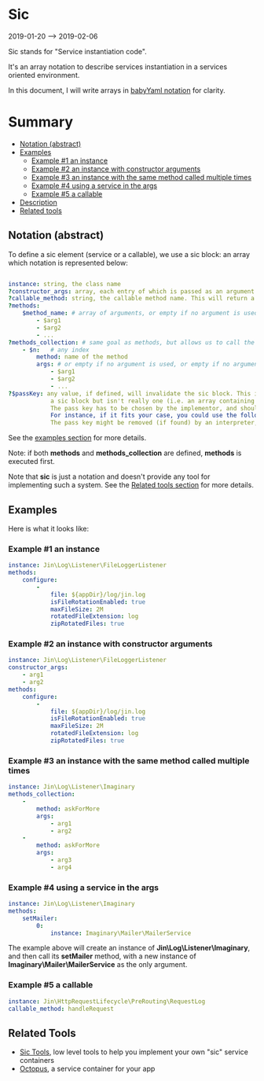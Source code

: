 Sic
========
2019-01-20 --> 2019-02-06


Sic stands for "Service instantiation code".

It's an array notation to describe services instantiation in a services oriented environment.

In this document, I will write arrays in [babyYaml notation](https://github.com/karayabin/universe-snapshot/tree/master/universe/BabyYaml) for clarity.





Summary
=======

- [Notation (abstract)](#notation-abstract)
- [Examples](#examples)
    - [Example #1 an instance](#example-1-an-instance)
    - [Example #2 an instance with constructor arguments](#example-2-an-instance-with-constructor-arguments)
    - [Example #3 an instance with the same method called multiple times](#example-3-an-instance-with-the-same-method-called-multiple-times)
    - [Example #4 using a service in the args](#example-4-using-a-service-in-the-args)
    - [Example #5 a callable](#example-5-a-callable)
- [Description](#description)
- [Related tools](#related-tools)









Notation (abstract)
-------------------


To define a sic element (service or a callable), we use a sic block: an array
which notation is represented below:


```yml

instance: string, the class name
?constructor_args: array, each entry of which is passed as an argument to the constructor
?callable_method: string, the callable method name. This will return a callable (otherwise, the instance will be returned).
?methods:
    $method_name: # array of arguments, or empty if no argument is used
        - $arg1
        - $arg2
        - ...
?methods_collection: # same goal as methods, but allows us to call the same method name multiple times (it's an alternative notation of methods)
    - $n:   # any index
        method: name of the method
        args: # or empty if no argument is used, or empty if no argument is used
            - $arg1
            - $arg2
            - ...
?$passKey: any value, if defined, will invalidate the sic block. This is useful if you want to use an array in an argument that looks like
            a sic block but isn't really one (i.e. an array containing an instance key for instance).
            The pass key has to be chosen by the implementor, and should be consistent across her project/application.
            For instance, if it fits your case, you could use the following: __pass__.
            The pass key might be removed (if found) by an interpreter, so that the intent of the array is not altered.

```



See the [examples section](#examples) for more details.


Note: if both **methods** and **methods_collection** are defined, **methods** is executed first.


Note that **sic** is just a notation and doesn't provide any tool for implementing such a system.
See the [Related tools section](#tools) for more details.







Examples
----------

Here is what it looks like:


### Example #1 an instance

```yaml
instance: Jin\Log\Listener\FileLoggerListener
methods:
    configure:
        -
            file: ${appDir}/log/jin.log
            isFileRotationEnabled: true
            maxFileSize: 2M
            rotatedFileExtension: log
            zipRotatedFiles: true
```


### Example #2 an instance with constructor arguments

```yaml
instance: Jin\Log\Listener\FileLoggerListener
constructor_args:
    - arg1
    - arg2
methods:
    configure:
        -
            file: ${appDir}/log/jin.log
            isFileRotationEnabled: true
            maxFileSize: 2M
            rotatedFileExtension: log
            zipRotatedFiles: true
```



### Example #3 an instance with the same method called multiple times

```yaml
instance: Jin\Log\Listener\Imaginary
methods_collection:
    -
        method: askForMore
        args:
            - arg1
            - arg2
    -
        method: askForMore
        args:
            - arg3
            - arg4
```



### Example #4 using a service in the args

```yaml
instance: Jin\Log\Listener\Imaginary
methods:
    setMailer:
        0:
            instance: Imaginary\Mailer\MailerService

```

The example above will create an instance of **Jin\Log\Listener\Imaginary**,
and then call its **setMailer** method, with a new instance of **Imaginary\Mailer\MailerService** as the only argument.







### Example #5 a callable
```yaml
instance: Jin\HttpRequestLifecycle\PreRouting\RequestLog
callable_method: handleRequest
```
















Related Tools
-------------


- [Sic Tools](https://github.com/karayabin/universe-snapshot/tree/master/universe/SicTools), low level tools to help you implement your own "sic" service containers
- [Octopus](https://github.com/lingtalfi/Octopus), a service container for your app


